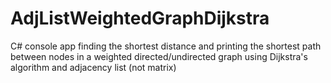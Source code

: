 # AdjListWeightedGraphDijkstra

C# console app finding the shortest distance and printing the shortest path between nodes in a weighted directed/undirected graph using Dijkstra's algorithm and adjacency list (not matrix)

